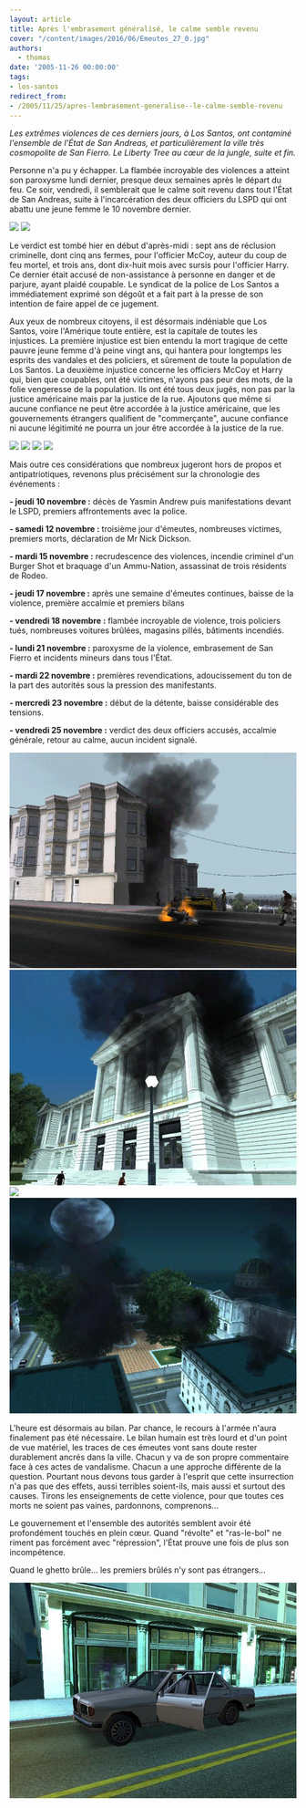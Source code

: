 ```yaml
---
layout: article
title: Après l'embrasement généralisé, le calme semble revenu
cover: "/content/images/2016/06/Emeutes_27_0.jpg"
authors:
  - thomas
date: '2005-11-26 00:00:00'
tags:
- los-santos
redirect_from:
- /2005/11/25/apres-lembrasement-generalise--le-calme-semble-revenu
---
```


_Les extrêmes violences de ces derniers jours, à Los Santos, ont contaminé l'ensemble de l'État de San Andreas, et particulièrement la ville très cosmopolite de San Fierro. Le Liberty Tree au cœur de la jungle, suite et fin._

Personne n'a pu y échapper. La flambée incroyable des violences a atteint son paroxysme lundi dernier, presque deux semaines après le départ du feu. Ce soir, vendredi, il semblerait que le calme soit revenu dans tout l'État de San Andreas, suite à l'incarcération des deux officiers du LSPD qui ont abattu une jeune femme le 10 novembre dernier.

![](/content/images/2005/01/Emeutes_23_0.jpg)
![](/content/images/2005/01/Emeutes_24_0.jpg)

Le verdict est tombé hier en début d'après-midi : sept ans de réclusion criminelle, dont cinq ans fermes, pour l'officier McCoy, auteur du coup de feu mortel, et trois ans, dont dix-huit mois avec sursis pour l'officier Harry. Ce dernier était accusé de non-assistance à personne en danger et de parjure, ayant plaidé coupable. Le syndicat de la police de Los Santos a immédiatement exprimé son dégoût et a fait part à la presse de son intention de faire appel de ce jugement.

Aux yeux de nombreux citoyens, il est désormais indéniable que Los Santos, voire l'Amérique toute entière, est la capitale de toutes les injustices. La première injustice est bien entendu la mort tragique de cette pauvre jeune femme d'à peine vingt ans, qui hantera pour longtemps les esprits des vandales et des policiers, et sûrement de toute la population de Los Santos. La deuxième injustice concerne les officiers McCoy et Harry qui, bien que coupables, ont été victimes, n'ayons pas peur des mots, de la folie vengeresse de la population. Ils ont été tous deux jugés, non pas par la justice américaine mais par la justice de la rue. Ajoutons que même si aucune confiance ne peut être accordée à la justice américaine, que les gouvernements étrangers qualifient de "commerçante", aucune confiance ni aucune légitimité ne pourra un jour être accordée à la justice de la rue.

![](/content/images/2005/01/Emeutes%208_0.jpg)
![](/content/images/2005/01/Emeutes%209_0.jpg)
![](/content/images/2005/01/Emeutes_31_0.jpg)
![](/content/images/2005/01/Emeutes_29_0.jpg)

Mais outre ces considérations que nombreux jugeront hors de propos et antipatriotiques, revenons plus précisément sur la chronologie des événements :

**- jeudi 10 novembre :** décès de Yasmin Andrew puis manifestations devant le LSPD, premiers affrontements avec la police.

**- samedi 12 novembre :** troisième jour d'émeutes, nombreuses victimes, premiers morts, déclaration de Mr Nick Dickson.

**- mardi 15 novembre :** recrudescence des violences, incendie criminel d'un Burger Shot et braquage d'un Ammu-Nation, assassinat de trois résidents de Rodeo.

**- jeudi 17 novembre :** après une semaine d'émeutes continues, baisse de la violence, première accalmie et premiers bilans

**- vendredi 18 novembre :** flambée incroyable de violence, trois policiers tués, nombreuses voitures brûlées, magasins pillés, bâtiments incendiés.

**- lundi 21 novembre :** paroxysme de la violence, embrasement de San Fierro et incidents mineurs dans tous l'État.

**- mardi 22 novembre :** premières revendications, adoucissement du ton de la part des autorités sous la pression des manifestants.

**- mercredi 23 novembre :** début de la détente, baisse considérable des tensions.

**- vendredi 25 novembre :** verdict des deux officiers accusés, accalmie générale, retour au calme, aucun incident signalé.

![](/content/images/2005/01/Emeutes_17.jpg)
![](/content/images/2005/01/Emeutes_26.jpg)
![](/content/images/2005/01/Emeutes_27_1.jpg)
![](/content/images/2005/01/Emeutes_30.jpg)

L'heure est désormais au bilan. Par chance, le recours à l'armée n'aura finalement pas été nécessaire. Le bilan humain est très lourd et d'un point de vue matériel, les traces de ces émeutes vont sans doute rester durablement ancrés dans la ville. Chacun y va de son propre commentaire face à ces actes de vandalisme. Chacun a une approche différente de la question. Pourtant nous devons tous garder à l'esprit que cette insurrection n'a pas que des effets, aussi terribles soient-ils, mais aussi et surtout des causes. Tirons les enseignements de cette violence, pour que toutes ces morts ne soient pas vaines, pardonnons, comprenons...

Le gouvernement et l'ensemble des autorités semblent avoir été profondément touchés en plein cœur. Quand "révolte" et "ras-le-bol" ne riment pas forcément avec "répression", l'État prouve une fois de plus son incompétence.

Quand le ghetto brûle... les premiers brûlés n'y sont pas étrangers...

![](/content/images/2005/01/Emeutes_25.jpg)